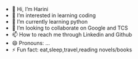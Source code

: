 - 👋 Hi, I’m Harini
- 👀 I’m interested in learning coding
- 🌱 I’m currently learning python
- 💞️ I’m looking to collaborate on Google and TCS
- 📫 How to reach me  through Linkedin and Github
- 😄 Pronouns: ...
- ⚡ Fun fact: eat,sleep,travel,reading novels/books

<!---
ValluriHarini7/ValluriHarini7 is a ✨ special ✨ repository because its `README.md` (this file) appears on your GitHub profile.
You can click the Preview link to take a look at your changes.
--->

